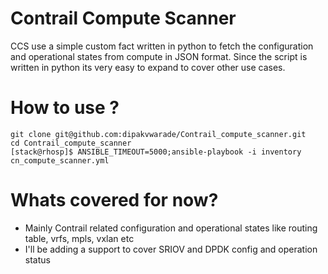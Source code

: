 # Contrail Compute Scanner

CCS use a simple custom fact written in python to fetch the configuration and operational states from compute in JSON format.
Since the script is written in python its very easy to expand to cover other use cases.



# How to use ?
```
git clone git@github.com:dipakvwarade/Contrail_compute_scanner.git
cd Contrail_compute_scanner
[stack@rhosp]$ ANSIBLE_TIMEOUT=5000;ansible-playbook -i inventory cn_compute_scanner.yml

```

# Whats covered for now?
- Mainly Contrail related configuration and operational states like routing table, vrfs, mpls, vxlan etc
- I'll be adding a support to cover SRIOV and DPDK config and operation status




